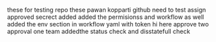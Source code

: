  these for testing repo
these pawan kopparti github
need to test assign approved
secrect added
added the permisionss and workflow as well
added the env section in workflow yaml with token
hi here approve two approval one team
addedthe status check and disstatefull check
